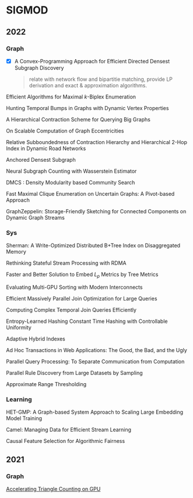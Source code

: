 # SIGMOD

## 2022

### Graph

- [x] A Convex-Programming Approach for Efficient Directed Densest Subgraph Discovery

  > relate with network flow and bipartitie matching, provide LP derivation and exact & approximation algorithms.

Efficient Algorithms for Maximal $k$-Biplex Enumeration

Hunting Temporal Bumps in Graphs with Dynamic Vertex Properties

A Hierarchical Contraction Scheme for Querying Big Graphs

On Scalable Computation of Graph Eccentricities

Relative Subboundedness of Contraction Hierarchy and Hierarchical 2-Hop Index in Dynamic Road Networks

Anchored Densest Subgraph

Neural Subgraph Counting with Wasserstein Estimator

DMCS : Density Modularity based Community Search

Fast Maximal Clique Enumeration on Uncertain Graphs: A Pivot-based Approach

GraphZeppelin: Storage-Friendly Sketching for Connected Components on Dynamic Graph Streams


### Sys

Sherman: A Write-Optimized Distributed B+Tree Index on Disaggregated Memory

Rethinking Stateful Stream Processing with RDMA

Faster and Better Solution to Embed $L_p$ Metrics by Tree Metrics

Evaluating Multi-GPU Sorting with Modern Interconnects

Efficient Massively Parallel Join Optimization for Large Queries

Computing Complex Temporal Join Queries Efficiently

Entropy-Learned Hashing Constant Time Hashing with Controllable Uniformity

Adaptive Hybrid Indexes

Ad Hoc Transactions in Web Applications: The Good, the Bad, and the Ugly

Parallel Query Processing: To Separate Communication from Computation

Parallel Rule Discovery from Large Datasets by Sampling

Approximate Range Thresholding

### Learning

HET-GMP: A Graph-based System Approach to Scaling Large Embedding Model Training

Camel: Managing Data for Efficient Stream Learning

Causal Feature Selection for Algorithmic Fairness

## 2021

### Graph

[Accelerating Triangle Counting on GPU](https://dl.acm.org/doi/pdf/10.1145/3448016.3452815)
